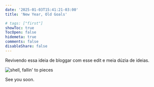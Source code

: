 ```yaml
---
date: '2025-01-03T15:41:21-03:00'
title: 'New Year, Old Goals'

# tags: ["first"]
showToc: true 
TocOpen: false
hidemeta: true
comments: false
disableShare: false
---
```


Revivendo essa ideia de bloggar com esse edit e meia dúzia de ideias.

![shell, fallin' to pieces](/images/lookAtTheSkyTonight.jpeg)

See you soon.

